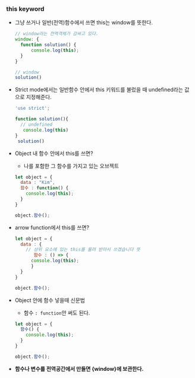 ### this keyword

- 그냥 쓰거나 일반(전역)함수에서 쓰면 this는 window를 뜻한다. 

  ```js
  // window라는 전역객체가 감싸고 있다. 
  window: {
   	function solution() {
    	console.log(this);
  	} 
  }
  
  // window
  solution()
  ```

  

- Strict mode에서는 일반함수 안에서 this 키워드를 불렀을 때 undefined라는 값으로 지정해준다. 

  ```js
  'use strict';
  
  function solution(){
    // undefined
     console.log(this)
  }
   solution()
  ```

  

- Object 내 함수 안에서 this를 쓰면?

  - 나를 포함한 그 함수를 가지고 있는 오브젝트

  ```js
  let object = {
    data : "Kim",
    함수 : function() {
      console.log(this);
    }
  }
  
  object.함수();
  ```

  

- arrow function에서 this를 쓰면?

  ```js
  let object = {
    data : {
      // 상위 요소에 있는 this를 물려 받아서 쓰겠습니다 뜻
     	 함수 : () => {
      	console.log(this);
    	} 
    }
  }
  
  object.함수();
  ```



- Object 안에 함수 넣을때 신문법

  - 함수 `: function`안 써도 된다. 

  ```js
  let object = {
    함수() {
      console.log(this);
    }
  }
  
  object.함수();
  ```

  

- **함수나 변수를 전역공간에서 만들면 {window}에 보관한다.**